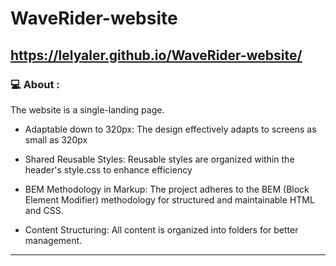 # WaveRider-website
## https://lelyaler.github.io/WaveRider-website/

### 💻 About :
The website is a single-landing page.

- Adaptable down to 320px: The design effectively adapts to screens as small as 320px

- Shared Reusable Styles: Reusable styles are organized within the header's style.css to enhance efficiency

- BEM Methodology in Markup: The project adheres to the BEM (Block Element Modifier) methodology for structured and maintainable HTML and CSS.

- Content Structuring: All content is organized into folders for better management.

---
